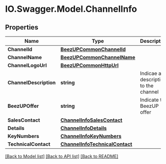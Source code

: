 # IO.Swagger.Model.ChannelInfo
## Properties

Name | Type | Description | Notes
------------ | ------------- | ------------- | -------------
**ChannelId** | [**BeezUPCommonChannelId**](BeezUPCommonChannelId.md) |  | 
**ChannelName** | [**BeezUPCommonChannelName**](BeezUPCommonChannelName.md) |  | 
**ChannelLogoUrl** | [**BeezUPCommonHttpUrl**](BeezUPCommonHttpUrl.md) |  | [optional] 
**ChannelDescription** | **string** | Indicae a description to the channel | [optional] 
**BeezUPOffer** | **string** | Indicate the BeezUP offer | [optional] 
**SalesContact** | [**ChannelInfoSalesContact**](ChannelInfoSalesContact.md) |  | [optional] 
**Details** | [**ChannelInfoDetails**](ChannelInfoDetails.md) |  | [optional] 
**KeyNumbers** | [**ChannelInfoKeyNumbers**](ChannelInfoKeyNumbers.md) |  | [optional] 
**TechnicalContact** | [**ChannelInfoTechnicalContact**](ChannelInfoTechnicalContact.md) |  | [optional] 

[[Back to Model list]](../README.md#documentation-for-models) [[Back to API list]](../README.md#documentation-for-api-endpoints) [[Back to README]](../README.md)

